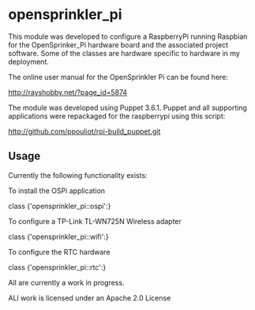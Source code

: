 # opensprinkler_pi

This module was developed to configure a RaspberryPi running Raspbian for the
OpenSprinker_Pi hardware board and the associated project software.  Some of
the classes are hardware specific to hardware in my deployment. 

The online user manual for the OpenSprinkler Pi  can be found here:

  http://rayshobby.net/?page_id=5874

The module was developed using Puppet 3.6.1.  Puppet and all supporting applications
were repackaged for the raspberrypi using this script:

  http://github.com/ppouliot/rpi-build_puppet.git

## Usage

Currently the following functionality exists:

To install the OSPi application

  class {'opensprinkler_pi::ospi':}

To configure a TP-Link TL-WN725N Wireless adapter

  class {'opensprinkler_pi::wifi':}

To configure the RTC hardware

  class {'opensprinkler_pi::rtc':}

All are currently a work in progress.

ALl work is licensed under an Apache 2.0 License
